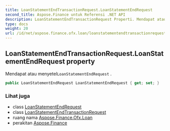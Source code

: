 ```yaml
---
title: LoanStatementEndTransactionRequest.LoanStatementEndRequest
second_title: Aspose.Finance untuk Referensi .NET API
description: LoanStatementEndTransactionRequest Properti. Mendapat atau menyetelLoanStatementEndRequest .
type: docs
weight: 20
url: /id/net/aspose.finance.ofx.loan/loanstatementendtransactionrequest/loanstatementendrequest/
---
```

## LoanStatementEndTransactionRequest.LoanStatementEndRequest property

Mendapat atau menyetel`LoanStatementEndRequest` .

```csharp
public LoanStatementEndRequest LoanStatementEndRequest { get; set; }
```

### Lihat juga

* class [LoanStatementEndRequest](../../loanstatementendrequest/)
* class [LoanStatementEndTransactionRequest](../)
* ruang nama [Aspose.Finance.Ofx.Loan](../../loanstatementendtransactionrequest/)
* perakitan [Aspose.Finance](../../../)


